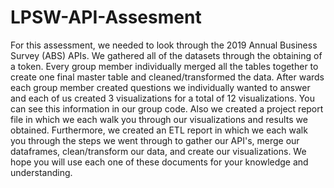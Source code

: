 # LPSW-API-Assesment

For this assessment, we needed to look through the 2019 Annual Business Survey (ABS) APIs. We gathered all of the datasets through the obtaining of a token.
Every group member individually merged all the tables together to create one final master table and cleaned/transformed the data.
After wards each group member created questions we individually wanted to answer and each of us created 3 visualizations for a total of 12 visualizations.
You can see this information in our group code.
Also we created a project report file in which we each walk you through our visualizations and results we obtained.
Furthermore, we created an ETL report in which we each walk you through the steps we went through to gather our API's, merge our dataframes, clean/transform our data,
and create our visualizations. We hope you will use each one of these documents for your knowledge and understanding.
